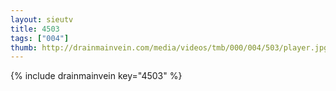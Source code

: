 ```yaml
--- 
layout: sieutv
title: 4503
tags: ["004"]
thumb: http://drainmainvein.com/media/videos/tmb/000/004/503/player.jpg
---
```

{% include drainmainvein key="4503" %} 
